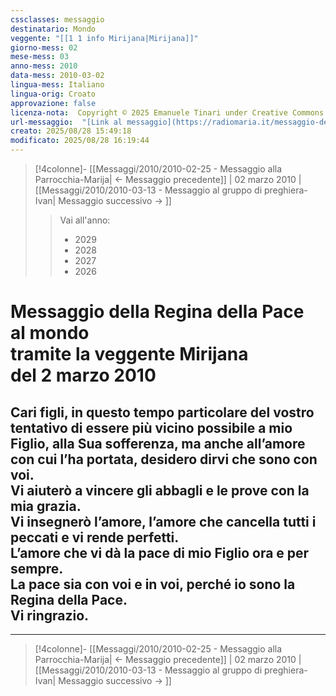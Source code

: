 ```yaml
---
cssclasses: messaggio
destinatario: Mondo
veggente: "[[1 1 info Mirijana|Mirijana]]"
giorno-mess: 02
mese-mess: 03
anno-mess: 2010
data-mess: 2010-03-02
lingua-mess: Italiano
lingua-orig: Croato
approvazione: false
licenza-nota:  Copyright © 2025 Emanuele Tinari under Creative Commons BY-NC-SA 4.0 https://creativecommons.org/licenses/by-nc-sa/4.0/
url-messaggio:  "[Link al messaggio](https://radiomaria.it/messaggio-del-2-marzo-2010/)"
creato: 2025/08/28 15:49:18
modificato: 2025/08/28 16:19:44
---
```


> [!4colonne]- [[Messaggi/2010/2010-02-25 - Messaggio alla Parrocchia-Marija| ← Messaggio precedente]] | 02 marzo 2010 | [[Messaggi/2010/2010-03-13 - Messaggio al gruppo di preghiera-Ivan| Messaggio successivo → ]]
>> <span class="verde">Vai all'anno:</span>
>> - 2029
>> - 2028
>> - 2027
>> - 2026
>

# Messaggio della Regina della Pace<br>al mondo<br>tramite la veggente Mirijana<br>del 2 marzo 2010

## Cari figli, in questo tempo particolare del vostro tentativo di essere più vicino possibile a mio Figlio, alla Sua sofferenza, ma anche all’amore con cui l’ha portata, desidero dirvi che sono con voi.<br>Vi aiuterò a vincere gli abbagli e le prove con la mia grazia.<br>Vi insegnerò l’amore, l’amore che cancella tutti i peccati e vi rende perfetti.<br>L’amore che vi dà la pace di mio Figlio ora e per sempre.<br>La pace sia con voi e in voi, perché io sono la Regina della Pace.<br>Vi ringrazio.

***

> [!4colonne]- [[Messaggi/2010/2010-02-25 - Messaggio alla Parrocchia-Marija| ← Messaggio precedente]] | 02 marzo 2010 | [[Messaggi/2010/2010-03-13 - Messaggio al gruppo di preghiera-Ivan| Messaggio successivo → ]]
